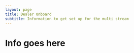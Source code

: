 ```yaml
---
layout: page
title: Dealer Onboard
subtitle: Information to get set up for the multi stream
---
```



# Info goes here
